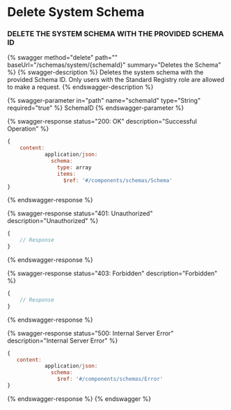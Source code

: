 # Delete System Schema

### DELETE THE SYSTEM SCHEMA WITH THE PROVIDED SCHEMA ID

{% swagger method="delete" path="" baseUrl="/schemas/system/{schemaId}" summary="Deletes the Schema" %}
{% swagger-description %}
Deletes the system schema with the provided Schema ID. Only users with the Standard Registry role are allowed to make a request.
{% endswagger-description %}

{% swagger-parameter in="path" name="schemaId" type="String" required="true" %}
SchemaID
{% endswagger-parameter %}

{% swagger-response status="200: OK" description="Successful Operation" %}
```javascript
{
    content:
            application/json:
              schema:
                type: array
                items:
                  $ref: '#/components/schemas/Schema'
}
```
{% endswagger-response %}

{% swagger-response status="401: Unauthorized" description="Unauthorized" %}
```javascript
{
    // Response
}
```
{% endswagger-response %}

{% swagger-response status="403: Forbidden" description="Forbidden" %}
```javascript
{
    // Response
}
```
{% endswagger-response %}

{% swagger-response status="500: Internal Server Error" description="Internal Server Error" %}
```javascript
{
   content:
            application/json:
              schema:
                $ref: '#/components/schemas/Error'
}
```
{% endswagger-response %}
{% endswagger %}
